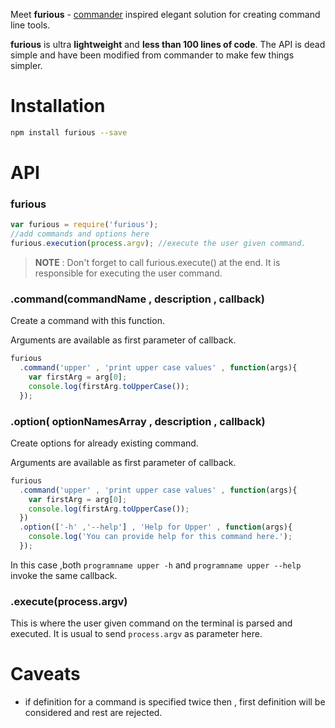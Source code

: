 Meet __furious__ - [commander](https://www.npmjs.com/package/commander) inspired elegant solution for creating command line tools.

__furious__ is ultra __lightweight__ and __less than 100 lines of code__. The API is dead simple and have been modified from commander to make few things simpler.

Installation
============
```bash 
npm install furious --save
```

API
===
### furious
```javascript
var furious = require('furious');
//add commands and options here 
furious.execution(process.argv); //execute the user given command.  
```
> __NOTE__ : Don't forget to call furious.execute() at the end. It is responsible for executing the user command.

### .command(commandName , description , callback)
Create a command with this function.

Arguments are available as first parameter of callback.

```javascript
furious
  .command('upper' , 'print upper case values' , function(args){
    var firstArg = arg[0];
    console.log(firstArg.toUpperCase());
  });
```

### .option( optionNamesArray , description , callback)
Create options for already existing command.

Arguments are available as first parameter of callback.
```javascript
furious
  .command('upper' , 'print upper case values' , function(args){
    var firstArg = arg[0];
    console.log(firstArg.toUpperCase());
  })
  .option(['-h' ,'--help'] , 'Help for Upper' , function(args){
    console.log('You can provide help for this command here.');
  });
```
In this case ,both  ``programname upper -h`` and  ``programname upper --help`` invoke the same callback.

### .execute(process.argv)
This is where the user given command on the terminal is parsed and executed. It is usual to send ``process.argv`` as parameter here.

Caveats
=======
- if definition for a command is specified twice then , first definition will be considered and rest are rejected.
